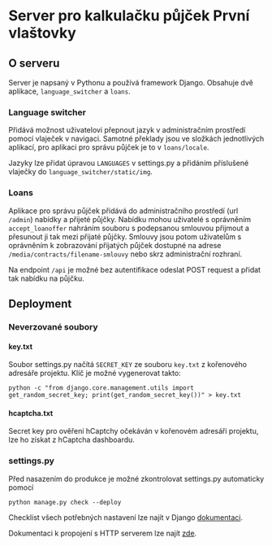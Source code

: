 # Server pro kalkulačku půjček První vlaštovky

## O serveru
Server je napsaný v Pythonu a používá framework Django. Obsahuje dvě aplikace, `language_switcher` a `loans`.

### Language switcher
Přidává možnost uživatelovi přepnout jazyk v administračním prostředí pomocí vlaječek v navigaci. Samotné překlady jsou ve složkách jednotlivých aplikací, pro aplikaci pro správu půjček je to v `loans/locale`.

Jazyky lze přidat úpravou `LANGUAGES` v settings.py a přidáním příslušené vlaječky do `language_switcher/static/img`.

### Loans
Aplikace pro správu půjček přidává do administračního prostředí (url `/admin`) nabídky a přijeté půjčky. Nabídku mohou uživatelé s oprávněním `accept_loanoffer` nahráním souboru s podepsanou smlouvou přijmout a přesunout ji tak mezi přijaté půjčky. Smlouvy jsou potom uživatelům s oprávněním k zobrazování přijatých půjček dostupné na adrese `/media/contracts/filename-smlouvy` nebo skrz administrační rozhraní.

Na endpoint `/api` je možné bez autentifikace odeslat POST request a přidat tak nabídku na půjčku. 

## Deployment

### Neverzované soubory

#### key.txt
Soubor settings.py načítá `SECRET_KEY` ze souboru `key.txt` z kořenového adresáře projektu. Klíč je možné vygenerovat takto:

`python -c "from django.core.management.utils import get_random_secret_key; print(get_random_secret_key())" > key.txt`

#### hcaptcha.txt
Secret key pro ověření hCaptchy očekáván v kořenovém adresáři projektu, lze ho získat z hCaptcha dashboardu.

### settings.py
Před nasazením do produkce je možné zkontrolovat settings.py automaticky pomocí

`python manage.py check --deploy`

Checklist všech potřebných nastavení lze najít v Django [dokumentaci](https://docs.djangoproject.com/en/3.1/howto/deployment/checklist/).

Dokumentaci k propojení s HTTP serverem lze najít [zde](https://docs.djangoproject.com/en/3.1/howto/deployment/).
